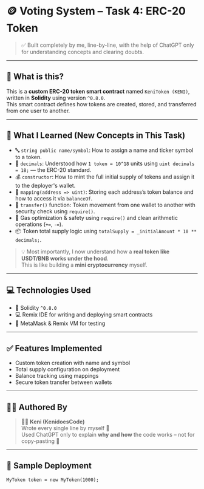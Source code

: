 # 🪙 Voting System – Task 4: ERC-20 Token

> ✅ Built completely by me, line-by-line, with the help of ChatGPT only for understanding concepts and clearing doubts.

---

## 📌 What is this?

This is a **custom ERC-20 token smart contract** named `KeniToken (KENI)`, written in **Solidity** using version `^0.8.0`.  
This smart contract defines how tokens are created, stored, and transferred from one user to another.

---

## 🧠 What I Learned (New Concepts in This Task)

- 🔤 `string public name/symbol`: How to assign a name and ticker symbol to a token.
- 📏 `decimals`: Understood how `1 token = 10^18` units using `uint decimals = 18;` — the ERC-20 standard.
- 💰 `constructor`: How to mint the full initial supply of tokens and assign it to the deployer's wallet.
- 🧾 `mapping(address => uint)`: Storing each address’s token balance and how to access it via `balanceOf`.
- 🔁 `transfer()` function: Token movement from one wallet to another with security check using `require()`.
- 🎯 Gas optimization & safety using `require()` and clean arithmetic operations (`+=`, `-=`).
- 📦 Token total supply logic using `totalSupply = _initialAmount * 10 ** decimals;`.

> 💡 Most importantly, I now understand how a **real token like USDT/BNB works under the hood**.  
> This is like building a **mini cryptocurrency** myself.

---

## 💻 Technologies Used

- 🧠 Solidity `^0.8.0`
- 💻 Remix IDE for writing and deploying smart contracts
- 🧪 MetaMask & Remix VM for testing

---

## ✅ Features Implemented

- Custom token creation with name and symbol
- Total supply configuration on deployment
- Balance tracking using mappings
- Secure token transfer between wallets

---

## 🧑‍💻 Authored By

> 👨‍💻 **Keni (KenidoesCode)**  
Wrote every single line by myself 💯  
Used ChatGPT only to explain **why and how** the code works – not for copy-pasting 🙅

---

## 🚀 Sample Deployment

```solidity
MyToken token = new MyToken(1000);
